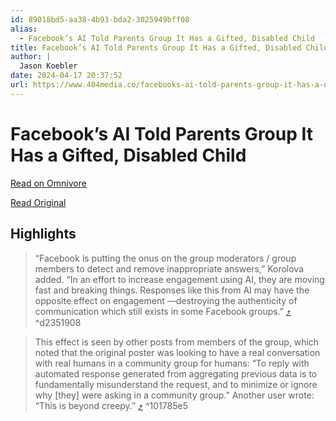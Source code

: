 ```yaml
---
id: 89018bd5-aa38-4b93-bda2-3025949bff08
alias:
  - Facebook’s AI Told Parents Group It Has a Gifted, Disabled Child
title: Facebook’s AI Told Parents Group It Has a Gifted, Disabled Child
author: |
  Jason Koebler
date: 2024-04-17 20:37:52
url: https://www.404media.co/facebooks-ai-told-parents-group-it-has-a-disabled-child/
---
```


# Facebook’s AI Told Parents Group It Has a Gifted, Disabled Child

[Read on Omnivore](https://omnivore.app/me/facebook-s-ai-told-parents-group-it-has-a-gifted-disabled-child-18eed90c735)

[Read Original](https://www.404media.co/facebooks-ai-told-parents-group-it-has-a-disabled-child/)

## Highlights

> “Facebook is putting the onus on the group moderators / group members to detect and remove inappropriate answers,” Korolova added. “In an effort to increase engagement using AI, they are moving fast and breaking things. Responses like this from AI may have the opposite effect on engagement —destroying the authenticity of communication which still exists in some Facebook groups.” [⤴️](https://omnivore.app/me/facebook-s-ai-told-parents-group-it-has-a-gifted-disabled-child-18eed90c735#d2351908-6032-4244-aaa0-cb3b85f47d74)  ^d2351908

> This effect is seen by other posts from members of the group, which noted that the original poster was looking to have a real conversation with real humans in a community group for humans: “To reply with automated response generated from aggregating previous data is to fundamentally misunderstand the request, and to minimize or ignore why \[they\] were asking in a community group.” Another user wrote: “This is beyond creepy.” [⤴️](https://omnivore.app/me/facebook-s-ai-told-parents-group-it-has-a-gifted-disabled-child-18eed90c735#101785e5-1f4d-4c00-9ddc-7a3dce5d41de)  ^101785e5


